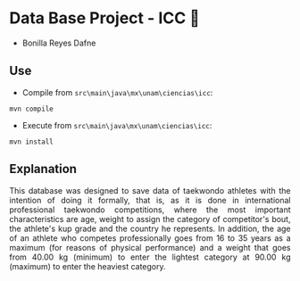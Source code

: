 # **Data Base Project - ICC** 🥋

- Bonilla Reyes Dafne

## **Use**

- Compile from `src\main\java\mx\unam\ciencias\icc`:

```
mvn compile
```
- Execute from `src\main\java\mx\unam\ciencias\icc`:

```
mvn install
```
## Explanation

<div align="justify">
This database was designed to save data of taekwondo athletes with the intention of doing it formally, that is, as it is done in international professional taekwondo competitions, where the most important characteristics are age, weight to assign the category of competitor's bout, the athlete's kup grade and the country he represents. In addition, the age of an athlete who competes professionally goes from 16 to 35 years as a maximum (for reasons of physical performance) and a weight that goes from 40.00 kg (minimum) to enter the lightest category at 90.00 kg (maximum) to enter the heaviest category.
</div>
